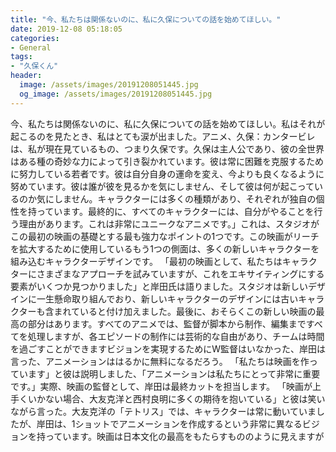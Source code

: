 ```yaml
---
title: "今、私たちは関係ないのに、私に久保についての話を始めてほしい。"
date: 2019-12-08 05:18:05
categories:
- General
tags:
- "久保くん"
header:
  image: /assets/images/20191208051445.jpg
  og_image: /assets/images/20191208051445.jpg
---
```


今、私たちは関係ないのに、私に久保についての話を始めてほしい。私はそれが起こるのを見たとき、私はとても涙が出ました。アニメ、久保：カンタービレは、私が現在見ているもの、つまり久保です。久保は主人公であり、彼の全世界はある種の奇妙な力によって引き裂かれています。彼は常に困難を克服するために努力している若者です。彼は自分自身の運命を変え、今よりも良くなるように努めています。彼は誰が彼を見るかを気にしません、そして彼は何が起こっているのか気にしません。キャラクターには多くの種類があり、それぞれが独自の個性を持っています。最終的に、すべてのキャラクターには、自分がやることを行う理由があります。これは非常にユニークなアニメです。」これは、スタジオがこの最初の映画の基礎とする最も強力なポイントの1つです。この映画がリーチを拡大するために使用しているもう1つの側面は、多くの新しいキャラクターを組み込むキャラクターデザインです。 「最初の映画として、私たちはキャラクターにさまざまなアプローチを試みていますが、これをエキサイティングにする要素がいくつか見つかりました」と岸田氏は語りました。スタジオは新しいデザインに一生懸命取り組んでおり、新しいキャラクターのデザインには古いキャラクターも含まれていると付け加えました。最後に、おそらくこの新しい映画の最高の部分はあります。すべてのアニメでは、監督が脚本から制作、編集まですべてを処理しますが、各エピソードの制作には芸術的な自由があり、チームは時間を過ごすことができますビジョンを実現するためにW監督はいなかった、岸田は言った、アニメーションははるかに無料になるだろう。 「私たちは映画を作っています」と彼は説明しました、「アニメーションは私たちにとって非常に重要です。」実際、映画の監督として、岸田は最終カットを担当します。 「映画が上手くいかない場合、大友克洋と西村良明に多くの期待を抱いている」と彼は笑いながら言った。大友克洋の「テトリス」では、キャラクターは常に動いていましたが、岸田は、1ショットでアニメーションを作成するという非常に異なるビジョンを持っています。映画は日本文化の最高をもたらすもののように見えますが
